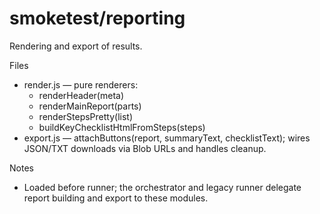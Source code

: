 # smoketest/reporting

Rendering and export of results.

Files
- render.js — pure renderers:
  - renderHeader(meta)
  - renderMainReport(parts)
  - renderStepsPretty(list)
  - buildKeyChecklistHtmlFromSteps(steps)
- export.js — attachButtons(report, summaryText, checklistText); wires JSON/TXT downloads via Blob URLs and handles cleanup.

Notes
- Loaded before runner; the orchestrator and legacy runner delegate report building and export to these modules.